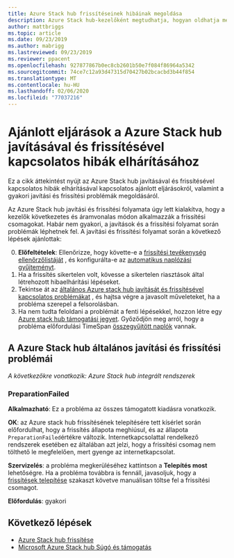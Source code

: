 ```yaml
---
title: Azure Stack hub frissítéseinek hibáinak megoldása
description: Azure Stack hub-kezelőként megtudhatja, hogyan oldhatja meg a frissítéssel kapcsolatos problémákat, hogy Azure Stack hub a lehető leggyorsabban tudjon visszatérni az éles környezetbe.
author: mattbriggs
ms.topic: article
ms.date: 09/23/2019
ms.author: mabrigg
ms.lastreviewed: 09/23/2019
ms.reviewer: ppacent
ms.openlocfilehash: 927877867b0ec8cb2601b50e7f084f86964a5342
ms.sourcegitcommit: 74ce7c12a93d47315d70427b02bcacbd3b44f854
ms.translationtype: MT
ms.contentlocale: hu-HU
ms.lasthandoff: 02/06/2020
ms.locfileid: "77037216"
---
```

# <a name="best-practices-for-troubleshooting-azure-stack-hub-patch-and-update-issues"></a>Ajánlott eljárások a Azure Stack hub javításával és frissítésével kapcsolatos hibák elhárításához

Ez a cikk áttekintést nyújt az Azure Stack hub javításával és frissítésével kapcsolatos hibák elhárításával kapcsolatos ajánlott eljárásokról, valamint a gyakori javítási és frissítési problémák megoldásáról.


Az Azure Stack hub javítási és frissítési folyamata úgy lett kialakítva, hogy a kezelők következetes és áramvonalas módon alkalmazzák a frissítési csomagokat. Habár nem gyakori, a javítások és a frissítési folyamat során problémák léphetnek fel. A javítási és frissítési folyamat során a következő lépések ajánlottak:

0. **Előfeltételek**: Ellenőrizze, hogy követte-e a [frissítési tevékenység ellenőrzőlistáját](release-notes-checklist.md) , és konfigurálta-e az [automatikus naplózási gyűjteményt](azure-stack-configure-automatic-diagnostic-log-collection.md).
1. Ha a frissítés sikertelen volt, kövesse a sikertelen riasztások által létrehozott hibaelhárítási lépéseket.
2. Tekintse át az [általános Azure stack hub javítását és frissítésével kapcsolatos problémákat](#common-azure-stack-hub-patch-and-update-issues) , és hajtsa végre a javasolt műveleteket, ha a probléma szerepel a felsorolásban.
3. Ha nem tudta feloldani a problémát a fenti lépésekkel, hozzon létre egy [Azure stack hub támogatási jegyet](azure-stack-help-and-support-overview.md). Győződjön meg arról, hogy a probléma előfordulási TimeSpan [összegyűjtött naplók](https://docs.microsoft.com/azure-stack/operator/azure-stack-configure-on-demand-diagnostic-log-collection) vannak.

## <a name="common-azure-stack-hub-patch-and-update-issues"></a>A Azure Stack hub általános javítási és frissítési problémái

*A következőkre vonatkozik: Azure Stack hub integrált rendszerek*

### <a name="preparationfailed"></a>PreparationFailed

**Alkalmazható**: Ez a probléma az összes támogatott kiadásra vonatkozik.

**OK**: az Azure stack hub frissítésének telepítésére tett kísérlet során előfordulhat, hogy a frissítés állapota meghiúsul, és az állapota `PreparationFailed`értékre változik. Internetkapcsolattal rendelkező rendszerek esetében ez általában azt jelzi, hogy a frissítési csomag nem tölthető le megfelelően, mert gyenge az internetkapcsolat. 

**Szervizelés**: a probléma megkerüléséhez kattintson a **Telepítés most** lehetőségre. Ha a probléma továbbra is fennáll, javasoljuk, hogy a [frissítések telepítése](azure-stack-apply-updates.md?#install-updates-and-monitor-progress) szakaszt követve manuálisan töltse fel a frissítési csomagot.

**Előfordulás**: gyakori

## <a name="next-steps"></a>Következő lépések

- [Azure Stack hub frissítése](azure-stack-updates.md)  
- [Microsoft Azure Stack hub Súgó és támogatás](azure-stack-help-and-support-overview.md)
